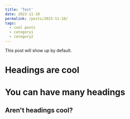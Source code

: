 ```yaml
---
title: 'Test'
date: 2023-11-10
permalink: /posts/2023-11-10/
tags:
  - cool posts
  - category1
  - category2
---
```


This post will show up by default.

Headings are cool
======

You can have many headings
======

Aren't headings cool?
------
